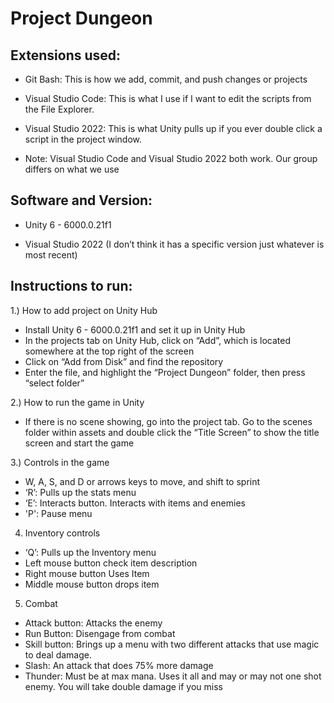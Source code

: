 # Project Dungeon
## Extensions used:
- Git Bash: This is how we add, commit, and push changes or projects
     
- Visual Studio Code: This is what I use if I want to edit the scripts from the File Explorer.
    
- Visual Studio 2022: This is what Unity pulls up if you ever double click a script in the project window.
    
- Note: Visual Studio Code and Visual Studio 2022 both work. Our group differs on what we use

## Software and Version: 
- Unity 6 - 6000.0.21f1

- Visual Studio 2022 (I don’t think it has a specific version just whatever is most recent)

## Instructions to run:
1.) How to add project on Unity Hub
- Install Unity 6 - 6000.0.21f1 and set it up in Unity Hub
- In the projects tab on Unity Hub, click on “Add”, which is located somewhere at the top right of the screen
- Click on “Add from Disk” and find the repository
- Enter the file, and highlight the “Project Dungeon” folder, then press “select folder”

2.) How to run the game in Unity
- If there is no scene showing, go into the project tab. Go to the scenes folder within assets and double click the “Title Screen” to show the title screen and start the game

3.) Controls in the game
- W, A, S, and D or arrows keys to move, and shift to sprint
- ‘R’: Pulls up the stats menu
- ‘E’: Interacts button. Interacts with items and enemies
- 'P': Pause menu

4) Inventory controls
- ‘Q’: Pulls up the Inventory menu
- Left mouse button check item description
- Right mouse button Uses Item
- Middle mouse button drops item

5) Combat
- Attack button: Attacks the enemy
- Run Button: Disengage from combat
- Skill button: Brings up a menu with two different attacks that use magic to deal damage.
- Slash: An attack that does 75% more damage
- Thunder: Must be at max mana. Uses it all and may or may not one shot enemy. You will take double damage if you miss
